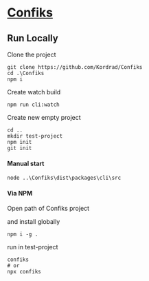 # [Confiks](https://github.com/Kordrad/Confiks/tree/master/packages/cli)

## Run Locally

Clone the project

```shell
git clone https://github.com/Kordrad/Confiks
cd .\Confiks
npm i
```

Create watch build

```shell
npm run cli:watch
```

Create new empty project

```shell
cd ..
mkdir test-project
npm init
git init
```

#### Manual start

```shell
node ..\Confiks\dist\packages\cli\src
```

#### Via NPM

Open path of Confiks project

and install globally

```shell
npm i -g .
```

run in test-project

```shell
confiks
# or
npx confiks
```
